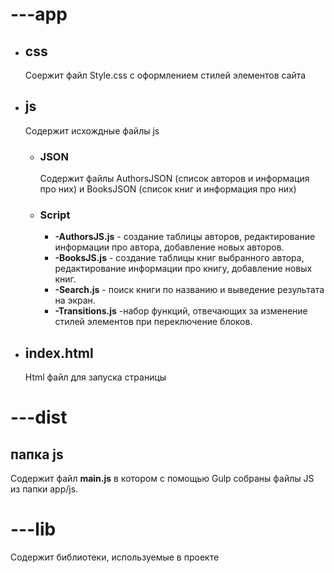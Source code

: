 <p>       
        <h1>---app</h1>
        <ul>
            <li>
                <h2>css</h2>
                Соержит файл Style.css c оформлением стилей элементов сайта
            </li>
            <li>
                <h2>js</h2>
                Содержит исхождные файлы js
                <ul>
                    <li>
                        <h3>JSON</h3>
                        Cодержит файлы AuthorsJSON (список авторов и информация про них) и BooksJSON (список книг и информация про них)
                    </li>
                    <li>
                        <h3>Script</h3>
                        <ul>
                            <li>
                                <b>-AuthorsJS.js</b> - создание таблицы авторов, редактирование информации про автора, добавление новых авторов.
                            </li>
                            <li>
                                <b>-BooksJS.js</b> - создание таблицы книг выбранного автора, редактирование информации про книгу, добавление новых книг.
                            </li>
                            <li>
                                <b>-Search.js</b> - поиск книги по названию и выведение результата на экран.
                            </li>
                            <li>
                                <b>-Transitions.js</b> -набор функций, отвечающих за изменение стилей элементов при переключение блоков.
                            </li>
                        </ul>
                    </li>
                 </ul>
            </li>
            <li>
                <h2>index.html</h2>
                Html файл для запуска страницы
            </li>
</ul>
    </p>
    <p>
        <h1>---dist</h1>
        <h2>папка js</h2>
        Содержит файл <b>main.js</b> в котором с помощью Gulp собраны файлы JS из папки app/js.
    </p>
    <p>
        <h1>---lib</h1>
        Содержит библиотеки, используемые в проекте
    </p>
